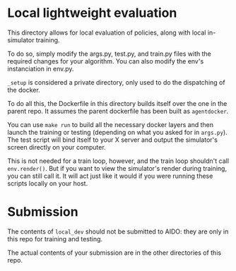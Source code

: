 # Local lightweight evaluation

This directory allows for local evaluation of policies, along with local in-simulator training.

To do so, simply modify the args.py, test.py, and train.py files with the required changes for your algorithm.
You can also modify the env's instanciation in env.py.

`_setup` is considered a private directory, only used to do the dispatching of the docker.

To do all this, the Dockerfile in this directory builds itself over the one in the parent repo. It assumes the parent
dockerfile has been built as `agentdocker`.

You can use `make run` to build all the necessary docker layers and then launch the training or testing (depending on what you
asked for in `args.py`). The test script will bind itself to your X server and output the simulator's screen directly on your
computer.

This is not needed for a train loop, however, and the train loop shouldn't call `env.render()`. But if you want to view the
simulator's render during training, you can still call it. It will act just like it would if you were running these scripts
locally on your host.

# Submission

The contents of `local_dev` should not be submitted to AIDO: they are only in this repo for training and testing.

The actual contents of your submission are in the other directories of this repo.
